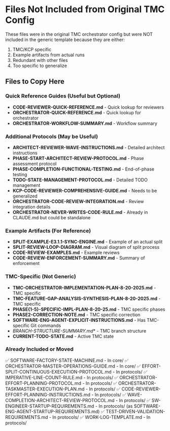 # Files Not Included from Original TMC Config

These files were in the original TMC orchestrator config but were NOT included in the generic template because they are either:
1. TMC/KCP specific
2. Example artifacts from actual runs
3. Redundant with other files
4. Too specific to generalize

## Files to Copy Here

### Quick Reference Guides (Useful but Optional)
- **CODE-REVIEWER-QUICK-REFERENCE.md** - Quick lookup for reviewers
- **ORCHESTRATOR-QUICK-REFERENCE.md** - Quick lookup for orchestrator
- **ORCHESTRATOR-WORKFLOW-SUMMARY.md** - Workflow summary

### Additional Protocols (May be Useful)
- **ARCHITECT-REVIEWER-WAVE-INSTRUCTIONS.md** - Detailed architect instructions
- **PHASE-START-ARCHITECT-REVIEW-PROTOCOL.md** - Phase assessment protocol
- **PHASE-COMPLETION-FUNCTIONAL-TESTING.md** - End-of-phase testing
- **TODO-STATE-MANAGEMENT-PROTOCOL.md** - Detailed TODO management
- **KCP-CODE-REVIEWER-COMPREHENSIVE-GUIDE.md** - Needs to be generalized
- **ORCHESTRATOR-CODE-REVIEW-INTEGRATION.md** - Review integration details
- **ORCHESTRATOR-NEVER-WRITES-CODE-RULE.md** - Already in CLAUDE.md but could be standalone

### Example Artifacts (For Reference)
- **SPLIT-EXAMPLE-E3.1.1-SYNC-ENGINE.md** - Example of an actual split
- **SPLIT-REVIEW-LOOP-DIAGRAM.md** - Visual diagram of split process
- **CODE-REVIEW-EXAMPLES.md** - Example reviews
- **CODE-REVIEW-ENFORCEMENT-SUMMARY.md** - Summary of enforcement

### TMC-Specific (Not Generic)
- **TMC-ORCHESTRATOR-IMPLEMENTATION-PLAN-8-20-2025.md** - TMC specific
- **TMC-FEATURE-GAP-ANALYSIS-SYNTHESIS-PLAN-8-20-2025.md** - TMC specific
- **PHASE{1-5}-SPECIFIC-IMPL-PLAN-8-20-25.md** - TMC specific phases
- **PHASE2-CORRECTION-NOTE.md** - TMC specific correction
- **SOFTWARE-ENG-AGENT-EXPLICIT-INSTRUCTIONS.md** - Has TMC-specific Git commands
- **BRANCH-STRUCTURE-SUMMARY*.md** - TMC branch structure
- **CURRENT-TODO-STATE.md** - Active TMC state

### Already Included or Moved
✅ SOFTWARE-FACTORY-STATE-MACHINE.md - In core/
✅ ORCHESTRATOR-MASTER-OPERATIONS-GUIDE.md - In core/
✅ EFFORT-SPLIT-CONTINUOUS-EXECUTION-PROTOCOL.md - In protocols/
✅ IMPERATIVE-LINE-COUNT-RULE.md - In protocols/
✅ ORCHESTRATOR-EFFORT-PLANNING-PROTOCOL.md - In protocols/
✅ ORCHESTRATOR-TASKMASTER-EXECUTION-PLAN.md - In protocols/
✅ CODE-REVIEWER-EFFORT-PLANNING-INSTRUCTIONS.md - In protocols/
✅ WAVE-COMPLETION-ARCHITECT-REVIEW-PROTOCOL.md - In protocols/
✅ SW-ENGINEER-STARTUP-REQUIREMENTS.md - In protocols/ (as SOFTWARE-ENG-AGENT-STARTUP-REQUIREMENTS.md)
✅ TEST-DRIVEN-VALIDATION-REQUIREMENTS.md - In protocols/
✅ WORK-LOG-TEMPLATE.md - In protocols/